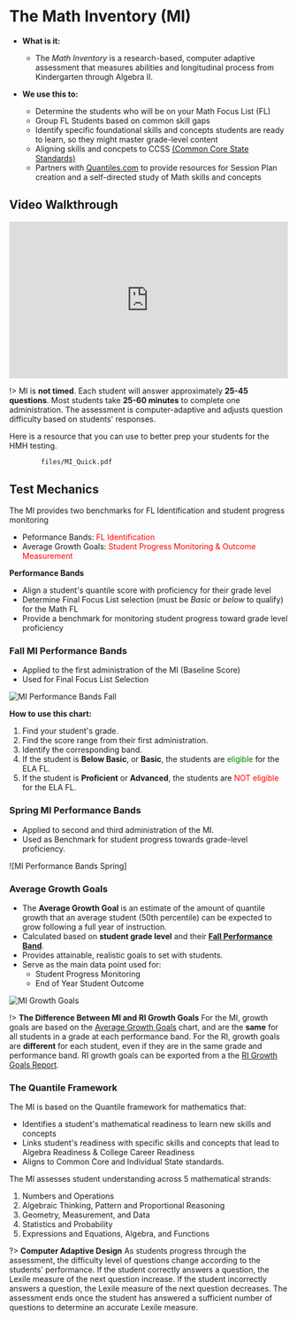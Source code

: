 # The Math Inventory (MI)


- **What is it:**
	- The *Math Inventory* is a research-based, computer adaptive assessment that measures abilities and longitudinal process from Kindergarten through Algebra II.

- **We use this to:**
	- Determine the students who will be on your Math Focus List (FL)
	- Group FL Students based on common skill gaps
	- Identify specific foundational skills and concepts students are ready to learn, so they might master grade-level content
	- Aligning skills and concpets to CCSS [(Common Core State Standards)](http://www.corestandards.org/read-the-standards/)
	- Partners with [Quantiles.com](https://www.quantiles.com/) to provide resources for Session Plan creation and a self-directed study of Math skills and concepts


## Video Walkthrough

<div style='max-width: 640px'><div style='position: relative; padding-bottom: 56.25%; height: 0; overflow: hidden;'><iframe width="640" height="360" src="https://web.microsoftstream.com/embed/video/3711218c-c3c2-4390-a589-d3ee59f590a3?autoplay=false&amp;showinfo=true" allowfullscreen style="border:none; position: absolute; top: 0; left: 0; right: 0; bottom: 0; height: 100%; max-width: 100%;"></iframe></div></div>


!> 	MI is **not timed**. 
	Each student will answer approximately **25-45 questions**.
	Most students take **25-60 minutes** to complete one administration.
	The assessment is computer-adaptive and adjusts question difficulty based on students' responses.

Here is a resource that you can use to better prep your students for the HMH testing. 

```pdf
		files/MI_Quick.pdf
```

## Test Mechanics 

The MI provides two benchmarks for FL Identification and student progress monitoring
- Peformance Bands: <font color = "red">FL Identification</font>
- Average Growth Goals: <font color = "red">Student Progress Monitoring & Outcome Measurement</font>

**Performance Bands** 
- Align a student's quantile score with proficiency for their grade level
- Determine Final Focus List selection (must be _Basic_ or _below_ to qualify) for the Math FL
- Provide a benchmark for monitoring student progress toward grade level proficiency



### Fall MI Performance Bands

- Applied to the first administration of the MI (Baseline Score) 
- Used for Final Focus List Selection

![MI Performance Bands Fall](/_images/MIBands.png)

**How to use this chart:**
1. Find your student's grade.
2. Find the score range from their first administration. 
3. Identify the corresponding band.
4. If the student is **Below Basic**, or **Basic**, the students are <font color=green>eligible</font> for the ELA FL.
5. If the student is **Proficient** or **Advanced**, the students are <font color=red> NOT eligible</font> for the ELA FL.

### Spring MI Performance Bands

- Applied to second and third administration of the MI.
- Used as Benchmark for student progress towards grade-level proficiency.

![MI Performance Bands Spring]




### Average Growth Goals

- The **Average Growth Goal** is an estimate of the amount of quantile growth that an average student (50th percentile) can be expected to grow following a full year of instruction.
- Calculated based on **student grade level** and their [**Fall Performance Band**](#fall-mi-performance-band).
- Provides attainable, realistic goals to set with students.
- Serve as the main data point used for:
	- Student Progress Monitoring
	- End of Year Student Outcome

![MI Growth Goals](/_images/MIGrowthGoals.jpg)

!> **The Difference Between MI and RI Growth Goals** For the MI, growth goals are based on the [Average Growth Goals](#average-growth-goals) chart, and are the **same** for all students in a grade at each performance band. For the RI, growth goals are **different** for each student, even if they are in the same grade and performance band. RI growth goals can be exported from a the [RI Growth Goals Report](sam.md).

### The Quantile Framework

The MI is based on the Quantile framework for mathematics that:
- Identifies a student's mathematical readiness to learn new skills and concepts
- Links student's readiness with specific skills and concepts that lead to Algebra Readiness & College Career Readiness
- Aligns to Common Core and Individual State standards.

The MI assesses student understanding across 5 mathematical strands:
1. Numbers and Operations
2. Algebraic Thinking, Pattern and Proportional Reasoning
3. Geometry, Measurement, and Data
4. Statistics and Probability
5. Expressions and Equations, Algebra, and Functions

?> **Computer Adaptive Design**		As students progress through the assessment, the difficulty level of questions change according to the students' performance. If the student correctly answers a question, the Lexile measure of the next question increase. If the student incorrectly answers a question, the Lexile measure of the next question decreases. The assessment ends once the student has answered a sufficient number of questions to determine an accurate Lexile measure.